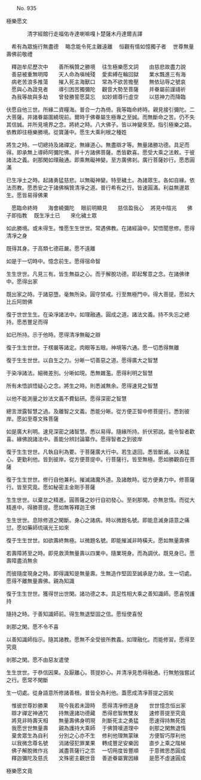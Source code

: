 ﻿　　No. 935

極樂愿文

　　　　清字經館行走福佑寺達喇嘛嘎卜楚薩木丹達爾吉譯


　希有為眾施行無盡德
　略念能令死主難遠離
　恒觀有情如憶獨子者
　世尊無量壽佛前敬禮　

　釋迦牟尼歷次中　　善所稱贊之勝境
　往生極樂愿文詞　　由慈悲故盡力說
　善惡被重無明障　　天人命為嗔械殘
　愛索縛在輪回獄　　業水飄進三有海
　病老苦浪多推蕩　　摧入死主海獸口
　常為不欲苦擔壓　　無依玷辱之號哀
　愿與心為證見者　　導引困苦獨彌陀
　觀音大勢至菩薩　　并眷屬前謹禱祈
　為我等故與多劫　　曾發勝誓愿莫忘
　如妙翅尊行虛空　　以慈神力而降臨　

伏愿自他三世。所緣二資糧海。普合一力為倚。我等臨命終時。親見接引彌陀。二大菩薩。并諸眷屬圍繞現前。爾時于佛眷屬生極專之至誠。而無斷命之苦。仍不失其信誠。并所見境界之念。將終之時。八大佛子。皆以神變來至。指引極樂之路。依教即往極樂勝境。從寶蓮中。愿生大乘利根之種姓

將生之時。一切總持及諸禪定。無緣道心。無盡辯才等。無量諸勝功德。具足而得。即承無上導師阿彌陀佛。并十方諸佛菩薩。悉皆歡喜。愿受大乘之法敕。于彼諸法之義。剎那閑如理融通。即乘無礙神變。至方廣佛剎。廣行菩薩妙行。愿悉圓滿

已生凈土之時。起諸勇猛慈悲。以無礙神變。特至穢土。為諸眾生。各如自緣。依法而教。愿悉安之于諸佛稱贊清凈之道。普行希有之行。皆速圓滿。利益無邊眾生。愿皆易得佛果

　愿臨命終時　　海會繞彌陀
　眼前明顯見　　慈信盈我心
　將見中陰兆　　佛子即指教
　既生凈土已　　來化穢土眾　

如此勝境。或未得生。惟愿生生世世。常遇佛教。在諸經論中。契悟聞思修。愿得清凈之身

既得其身。于高類七德莊嚴。愿不遠離

如是于一切時中。憶念前生。愿得宿命智

生生世世。凡見三有。皆生無益之心。而于解脫功德。即起奪意之念。在諸佛律中。愿得出家

既出家之時。于諸惡墮。毫無所染。圓守禁戒。行至無極門中。得大菩提。愿如大比丘阿閦佛

復于世世生生。在染凈諸法中。如理融通。圓成之道。諸法文義。持不失忘之總持。愿悉豐足而得

如已所持。示于他時。愿得清凈無礙之辯

復于生生世世。于楞嚴等諸定。肉眼等五眼。神境等六通。愿一切悉得無離

復于生生世世。以自生之力。分晰一切善惡之道。愿得廣大之智慧

于染凈諸法。細微差別。分晰如現。悉無雜濫。愿得利明之智慧

所有未悟誤悟疑心之念。將生之時。則悉滅無余。愿得速見之智慧

以他不能測量之妙法文義不費鉆研。愿得深密之智慧

總言泄露智慧之過。及離智之文義。悉能分晰。從方便正智中修菩提行。悉到彼岸。愿如至尊文殊菩薩

如是廣大利明。速見深密之諸智慧。悉以易得。隨緣所持。折伏邪說。能令智者歡喜。緣佛說諸法中。善能分辨討論纂作。愿得智者之到彼岸

復于生生世世。凡執自利為要。于菩薩廣大行中。若生退回。悉皆斷滅。以勇猛心。更勤利他。皆到彼岸。從方便菩提中。行菩薩行。皆至無極。愿如勝觀自在菩薩

復于生生世世。修行自他兼利。摧滅諸魔外道。及諸敵時。從方便勇力中。修菩薩行。皆至究竟。愿如秘密主金剛手菩薩

生生世世。以棄怠之精進。圓菩薩之妙行自初發心。至剎那閑。亦無怠惰。而從大精進中。得勝菩提。愿如無等釋迦王佛

生生世世。息除修道之閑斷。身心之諸病。時以微題名號。即能息滅身語意之痛愆。愿如藥師琉璃光王如來

復于生生世世。如欲壽終無極。以微題名號。即能摧滅非時橫夭。愿如無量壽佛

若壽障將至之時。即見救濟無量壽以四業中。隨業現身。而為調伏。既見身已。愿壽障盡消無余

而彼隨度現身之時。即得識知是無量壽。生無造作堅固至誠承是力故。生一切處。愿得不離無量壽佛。親為知識

復于生生世世。獲得世出世閑。諸功德之本。具足性相大乘之善知識師。愿喜悅護持

隨持之時。于善知識師前。得生無退堅固之信。愿恒使喜悅

剎那之閑。愿不令不喜

以善知識師指示。隨其諸教。愿無不全受彼所教義。如理融化。而能修習。愿得至究竟

剎那之閑。愿不由惡友遣使

生生世世。于恭信因果。及厭離心。菩提妙心。并清凈見悉得融通。行無勉強嘗試之行。愿常不閑斷

生一切處。從身語意所修諸善根。普皆全為利他。蓋愿成清凈菩提之因矣

　惟彼世尊妙勝果　　現今我若未證時
　愿得清凈修道身　　世世憶念恒出家
　辯才禪定神通咒　　持無邊諸功德藏
　悉得悲智無雙友　　速修菩提至究竟
　將見非時壽天相　　無量壽佛身明現
　則斷死主之勇猛　　愿速得持無死姓
　我愿世世無量壽　　親為護持大乘師
　于佛贊嘆道理中　　剎那之閑無退惰
　棄舍眾生為自利　　分別之心亦不生
　修利他理無蒙昧　　方便智巧厚利他
　以我微念尊名號　　消諸侵犯罪業果
　轉成豐足安樂因　　直步上乘之階梯
　佛子解脫微作兆　　滅盡菩薩行之祟
　一切用度皆豐順　　于意微思悉圓成
　釋迦彌陀及慈氏　　文殊密主觀世音
　善逝眷屬實因緣　　是愿不虛速圓成　

極樂愿文竟
